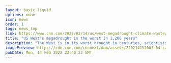 ```yaml
---
layout: basic.liquid
options: none
icon: news
order: 1
tags: news_top
link: https://www.cnn.com/2022/02/14/us/west-megadrought-climate-wastewater-recycling/index.html
title: "US West's megadrought is the worst in 1,200 years"
description: "The West is in its worst drought in centuries, scientists reported Monday."
imagePreview: https://cdn.cnn.com/cnnnext/dam/assets/220214152003-04-california-drought-la-wastewater-recycling-climate-file-video-synd-2.jpg
pubDate: Mon, 14 Feb 2022 22:40:22 GMT
---
```

